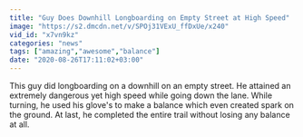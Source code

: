 ```yaml
---
title: "Guy Does Downhill Longboarding on Empty Street at High Speed"
image: "https://s2.dmcdn.net/v/SPOj31VExU_ffDxUe/x240"
vid_id: "x7vn9kz"
categories: "news"
tags: ["amazing","awesome","balance"]
date: "2020-08-26T17:11:02+03:00"
---
```

This guy did longboarding on a downhill on an empty street. He attained an extremely dangerous yet high speed while going down the lane. While turning, he used his glove's to make a balance which even created spark on the ground. At last, he completed the entire trail without losing any balance at all.
